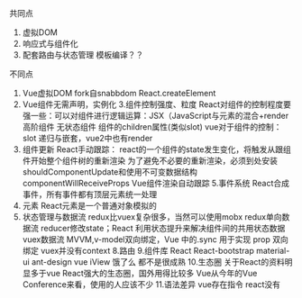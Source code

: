 共同点
1. 虚拟DOM
2. 响应式与组件化
3. 配套路由与状态管理
模板编译？？


不同点
1. Vue虚拟DOM fork自snabbdom
   React.createElement
2. Vue组件无需声明，实例化
3.组件控制强度、粒度
   React对组件的控制程度要强一些：可以对组件进行逻辑运算：JSX（JavaScript与元素的混合+render 高阶组件 无状态组件 组件的children属性(类似slot)
   vue对于组件的控制：slot 递归与嵌套，vue2中也有render
4. 组件更新
   React手动跟踪： react的一个组件的state发生变化，将触发从跟组件开始整个组件树的重新渲染
        为了避免不必要的重新渲染，必须到处安装shouldComponentUpdate和使用不可变数据结构
        componentWillReceiveProps
   Vue组件渲染自动跟踪
5.事件系统
    React合成事件，所有事件都有顶层元素统一处理
6. 元素
   React元素是一个普通对象模拟的
7. 状态管理与数据流
   redux比vuex复杂很多，当然可以使用mobx
   redux单向数据流 reducer修改state；React 利用状态提升来解决组件间的共用状态数据
   vuex数据流 MVVM,v-model双向绑定，Vue 中的.sync 用于实现 prop 双向绑定
             vuex并没有context
8.路由
9.组件库
    React React-bootstrap material-ui ant-design
    vue iView 饿了么 都不是很成熟
10.生态圈
    关于React的资料明显多于vue
    React强大的生态圈，国外用得比较多
    Vue从今年的Vue Conference来看，使用的人应该不少
11.语法差异
   vue存在指令 react没有